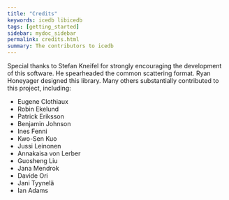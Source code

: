 ```yaml
---
title: "Credits"
keywords: icedb libicedb
tags: [getting_started]
sidebar: mydoc_sidebar
permalink: credits.html
summary: The contributors to icedb
---
```


Special thanks to Stefan Kneifel for strongly encouraging the development of this software. He spearheaded the common scattering format. Ryan Honeyager designed this library. Many others substantially contributed to this project, including:
- Eugene Clothiaux
- Robin Ekelund
- Patrick Eriksson
- Benjamin Johnson
- Ines Fenni
- Kwo-Sen Kuo
- Jussi Leinonen
- Annakaisa von Lerber
- Guosheng Liu
- Jana Mendrok
- Davide Ori
- Jani Tyynelä
- Ian Adams


